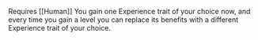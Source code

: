 Requires [[Human]]
You gain one Experience trait of your choice now, and every time you gain a level you can replace its benefits with a different Experience trait of your choice.